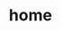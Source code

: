 ---
home : true
title: home
heroImage: /whs.ico
head:
  - - meta
    - http-equiv: pragram
      content: no-cache
  - - meta
    - http-equiv: cache-control
      content: no-cache, no-store, must-revalidate
actions:
  - text: Get Start
    link: /en/start
    type: primary
  - text: Guide
    link: /en/guide
    type: secondary
  # - text: Source Code
  #   link: https://github.com/rayzhb/WHS
  #   type: secondary
features:
  - title: 💡 WPF
    details: 
  - title: 🛠️ Plugins
    details: 
  - title: 📦 Multi-Language
    details: 
  - title: ⚡️ Hot Reload Plugin
    details: 
  - title: 🔩 MVVM 
    details: 
  - title: 🔑 Websocket
    details: 

footer: MIT Licensed | Copyright © 2021-present Ray Zhang
---